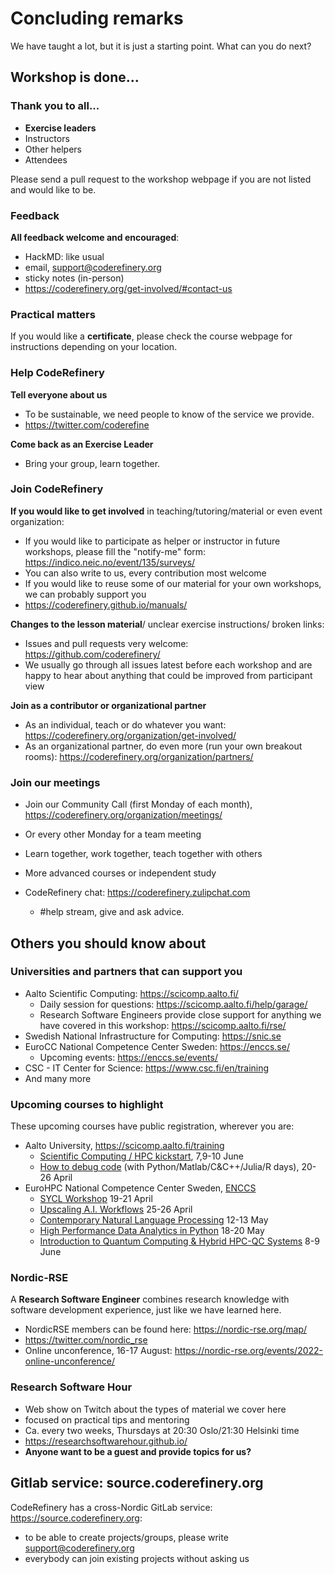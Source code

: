 # Concluding remarks

We have taught a lot, but it is just a starting point.  What can you
do next?


## Workshop is done...

### Thank you to all...
- **Exercise leaders**
- Instructors
- Other helpers
- Attendees

Please send a pull request to the workshop webpage if you are not
listed and would like to be.


### Feedback

**All feedback welcome and encouraged**:
- HackMD: like usual
- email, support@coderefinery.org
- sticky notes (in-person)
- https://coderefinery.org/get-involved/#contact-us


### Practical matters

If you would like a **certificate**, please check the course webpage
for instructions depending on your location.


### Help CodeRefinery

**Tell everyone about us**
- To be sustainable, we need people to know of the service we provide.
- https://twitter.com/coderefine

**Come back as an Exercise Leader**
- Bring your group, learn together.


### Join CodeRefinery

**If you would like to get involved** in teaching/tutoring/material or even event organization:
- If you would like to participate as helper or instructor in future
  workshops, please fill the "notify-me" form: https://indico.neic.no/event/135/surveys/
- You can also write to us, every contribution most welcome
- If you would like to reuse some of our material for your own workshops, we can probably support you
- https://coderefinery.github.io/manuals/

**Changes to the lesson material**/ unclear exercise instructions/ broken links:
- Issues and pull requests very welcome: https://github.com/coderefinery/
- We usually go through all issues latest before each workshop and are happy to
  hear about anything that could be improved from participant view

**Join as a contributor or organizational partner**
- As an individual, teach or do whatever you want:
  https://coderefinery.org/organization/get-involved/
- As an organizational partner, do even more (run your own breakout
  rooms): https://coderefinery.org/organization/partners/


### Join our meetings
* Join our Community Call (first Monday of each month),
  https://coderefinery.org/organization/meetings/
* Or every other Monday for a team meeting

* Learn together, work together, teach together with others
* More advanced courses or independent study
* CodeRefinery chat: https://coderefinery.zulipchat.com
  * #help stream, give and ask advice.



## Others you should know about


### Universities and partners that can support you

* Aalto Scientific Computing: https://scicomp.aalto.fi/
  * Daily session for questions: https://scicomp.aalto.fi/help/garage/
  * Research Software Engineers provide close support for anything we
    have covered in this workshop: https://scicomp.aalto.fi/rse/
* Swedish National Infrastructure for Computing: https://snic.se
* EuroCC National Competence Center Sweden: https://enccs.se/
  * Upcoming events: https://enccs.se/events/
* CSC - IT Center for Science: https://www.csc.fi/en/training
* And many more


### Upcoming courses to highlight

These upcoming courses have public registration, wherever you are:

* Aalto University, https://scicomp.aalto.fi/training
  * [Scientific Computing / HPC
	kickstart](https://scicomp.aalto.fi/training/scip/debugging-2022/),
	7,9-10 June
  * [How to debug
    code](https://scicomp.aalto.fi/training/scip/debugging-2022/)
    (with Python/Matlab/C&C++/Julia/R days),
    20-26 April
* EuroHPC National Competence Center Sweden, [ENCCS](https://enccs.se/)
  * [SYCL Workshop](https://enccs.se/events/04-2022-sycl/) 19-21 April
  * [Upscaling A.I. Workflows](https://enccs.se/events/2022-04-upscaling-ai-with-containers/) 25-26 April
  * [Contemporary Natural Language Processing](https://enccs.se/events/2022-05-contemporary-nlp/) 12-13 May
  * [High Performance Data Analytics in Python](https://enccs.se/events/2022-05-hpda-python/) 18-20 May
  * [Introduction to Quantum Computing & Hybrid HPC-QC Systems](https://enccs.se/events/2022-06-quantum-computing/) 8-9 June


### Nordic-RSE

A **Research Software Engineer** combines research knowledge with
software development experience, just like we have learned here.

- NordicRSE members can be found here: https://nordic-rse.org/map/
- https://twitter.com/nordic_rse
- Online unconference, 16-17 August: https://nordic-rse.org/events/2022-online-unconference/


### Research Software Hour

- Web show on Twitch about the types of material we cover here
- focused on practical tips and mentoring
- Ca. every two weeks, Thursdays at 20:30 Oslo/21:30 Helsinki time
- https://researchsoftwarehour.github.io/
- **Anyone want to be a guest and provide topics for us?**


## Gitlab service: source.coderefinery.org

CodeRefinery has a cross-Nordic GitLab service: https://source.coderefinery.org:

- to be able to create projects/groups, please write support@coderefinery.org
- everybody can join existing projects without asking us

